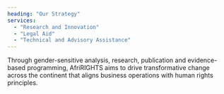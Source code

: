```yaml
---
heading: "Our Strategy"
services:
  - "Research and Innovation"
  - "Legal Aid"
  - "Technical and Advisory Assistance"
---
```


Through gender-sensitive analysis, research, publication and evidence-based programming, AfriRIGHTS aims to drive transformative change across the continent that aligns business operations with human rights principles.